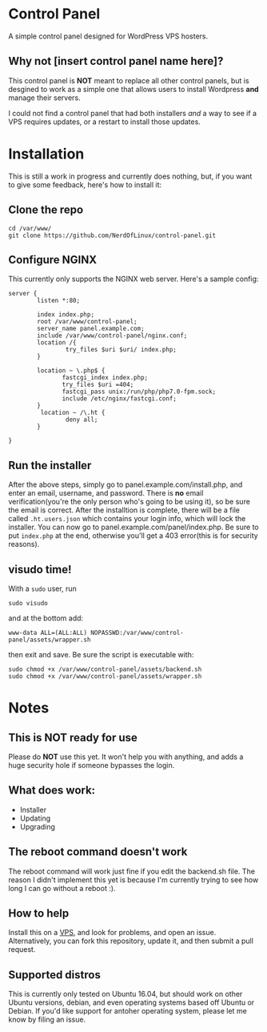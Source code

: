 # Control Panel
A simple control panel designed for WordPress VPS hosters.

##  Why not [insert control panel name here]?
This control panel is **NOT** meant to replace all other control panels, but is desgined to work as a simple one that allows users to install Wordpress **and** manage their servers. 

I could not find a control panel that had both installers *and* a way to see if a VPS requires updates, or a restart to install those updates. 

# Installation
This is still a work in progress and currently does nothing, but, if you want to give some feedback, here's how to install it:


## Clone the repo
```shell
cd /var/www/
git clone https://github.com/NerdOfLinux/control-panel.git
```

## Configure NGINX
This currently only supports the NGINX web server. Here's a sample config:

```nginx
server {
        listen *:80;

        index index.php;
        root /var/www/control-panel;
        server_name panel.example.com;
        include /var/www/control-panel/nginx.conf;
        location /{
                try_files $uri $uri/ index.php;
        }

        location ~ \.php$ {
               fastcgi_index index.php;
               try_files $uri =404;
               fastcgi_pass unix:/run/php/php7.0-fpm.sock;
               include /etc/nginx/fastcgi.conf;
        }
         location ~ /\.ht {
                deny all;
        }

}
```

## Run the installer
After the above steps, simply go to panel.example.com/install.php, and enter an email, username, and password. There is **no** email verification(you're the only person who's going to be using it), so be sure the email is correct. After the installtion is complete, there will be a file called `.ht.users.json` which contains your login info, which will lock the installer. You can now go to panel.example.com/panel/index.php. Be sure to put `index.php` at the end, otherwise you'll get a 403 error(this is for security reasons).

## visudo time!
With a `sudo` user, run

```shell
sudo visudo
```

and at the bottom add:

```visudo
www-data ALL=(ALL:ALL) NOPASSWD:/var/www/control-panel/assets/wrapper.sh
```

then exit and save. Be sure the script is executable with:

```shell
sudo chmod +x /var/www/control-panel/assets/backend.sh
sudo chmod +x /var/www/control-panel/assets/wrapper.sh
```

# Notes
## This is NOT ready for use
Please do **NOT** use this yet. It won't help you with anything, and adds a huge security hole if someone bypasses the login.

## What does work:
* Installer
* Updating
* Upgrading

## The reboot command doesn't work
The reboot command will work just fine if you edit the backend.sh file. The reason I didn't implement this yet is because I'm currently trying to see how long I can go without a reboot :).

## How to help
Install this on a [VPS](https://m.do.co/c/f941d4888bfb), and look for problems, and open an issue. Alternatively, you can fork this repository, update it, and then submit a pull request.

## Supported distros
This is currently only tested on Ubuntu 16.04, but should work on other Ubuntu versions, debian, and even operating systems based off Ubuntu or Debian. If you'd like support for antoher operating system, please let me know by filing an issue.


